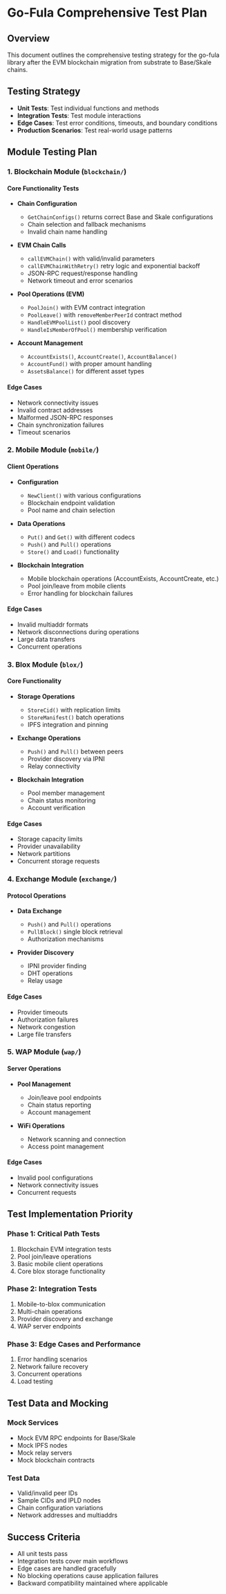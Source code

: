 # Go-Fula Comprehensive Test Plan

## Overview
This document outlines the comprehensive testing strategy for the go-fula library after the EVM blockchain migration from substrate to Base/Skale chains.

## Testing Strategy
- **Unit Tests**: Test individual functions and methods
- **Integration Tests**: Test module interactions
- **Edge Cases**: Test error conditions, timeouts, and boundary conditions
- **Production Scenarios**: Test real-world usage patterns

## Module Testing Plan

### 1. Blockchain Module (`blockchain/`)

#### Core Functionality Tests
- **Chain Configuration**
  - `GetChainConfigs()` returns correct Base and Skale configurations
  - Chain selection and fallback mechanisms
  - Invalid chain name handling

- **EVM Chain Calls**
  - `callEVMChain()` with valid/invalid parameters
  - `callEVMChainWithRetry()` retry logic and exponential backoff
  - JSON-RPC request/response handling
  - Network timeout and error scenarios

- **Pool Operations (EVM)**
  - `PoolJoin()` with EVM contract integration
  - `PoolLeave()` with `removeMemberPeerId` contract method
  - `HandleEVMPoolList()` pool discovery
  - `HandleIsMemberOfPool()` membership verification

- **Account Management**
  - `AccountExists()`, `AccountCreate()`, `AccountBalance()`
  - `AccountFund()` with proper amount handling
  - `AssetsBalance()` for different asset types

#### Edge Cases
- Network connectivity issues
- Invalid contract addresses
- Malformed JSON-RPC responses
- Chain synchronization failures
- Timeout scenarios

### 2. Mobile Module (`mobile/`)

#### Client Operations
- **Configuration**
  - `NewClient()` with various configurations
  - Blockchain endpoint validation
  - Pool name and chain selection

- **Data Operations**
  - `Put()` and `Get()` with different codecs
  - `Push()` and `Pull()` operations
  - `Store()` and `Load()` functionality

- **Blockchain Integration**
  - Mobile blockchain operations (AccountExists, AccountCreate, etc.)
  - Pool join/leave from mobile clients
  - Error handling for blockchain failures

#### Edge Cases
- Invalid multiaddr formats
- Network disconnections during operations
- Large data transfers
- Concurrent operations

### 3. Blox Module (`blox/`)

#### Core Functionality
- **Storage Operations**
  - `StoreCid()` with replication limits
  - `StoreManifest()` batch operations
  - IPFS integration and pinning

- **Exchange Operations**
  - `Push()` and `Pull()` between peers
  - Provider discovery via IPNI
  - Relay connectivity

- **Blockchain Integration**
  - Pool member management
  - Chain status monitoring
  - Account verification

#### Edge Cases
- Storage capacity limits
- Provider unavailability
- Network partitions
- Concurrent storage requests

### 4. Exchange Module (`exchange/`)

#### Protocol Operations
- **Data Exchange**
  - `Push()` and `Pull()` operations
  - `PullBlock()` single block retrieval
  - Authorization mechanisms

- **Provider Discovery**
  - IPNI provider finding
  - DHT operations
  - Relay usage

#### Edge Cases
- Provider timeouts
- Authorization failures
- Network congestion
- Large file transfers

### 5. WAP Module (`wap/`)

#### Server Operations
- **Pool Management**
  - Join/leave pool endpoints
  - Chain status reporting
  - Account management

- **WiFi Operations**
  - Network scanning and connection
  - Access point management

#### Edge Cases
- Invalid pool configurations
- Network connectivity issues
- Concurrent requests

## Test Implementation Priority

### Phase 1: Critical Path Tests
1. Blockchain EVM integration tests
2. Pool join/leave operations
3. Basic mobile client operations
4. Core blox storage functionality

### Phase 2: Integration Tests
1. Mobile-to-blox communication
2. Multi-chain operations
3. Provider discovery and exchange
4. WAP server endpoints

### Phase 3: Edge Cases and Performance
1. Error handling scenarios
2. Network failure recovery
3. Concurrent operations
4. Load testing

## Test Data and Mocking

### Mock Services
- Mock EVM RPC endpoints for Base/Skale
- Mock IPFS nodes
- Mock relay servers
- Mock blockchain contracts

### Test Data
- Valid/invalid peer IDs
- Sample CIDs and IPLD nodes
- Chain configuration variations
- Network addresses and multiaddrs

## Success Criteria
- All unit tests pass
- Integration tests cover main workflows
- Edge cases are handled gracefully
- No blocking operations cause application failures
- Backward compatibility maintained where applicable
